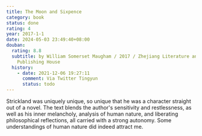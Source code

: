 ```yaml
---
title: The Moon and Sixpence
category: book
status: done
rating: 4
year: 2017-1-1
date: 2024-05-03 23:49:40+08:00
douban:
  rating: 8.8
  subtitle: by William Somerset Maugham / 2017 / Zhejiang Literature and Arts
    Publishing House
  history:
    - date: 2021-12-06 19:27:11
      comment: Via Twitter Tingyun
      status: todo
---
```


Strickland was uniquely unique, so unique that he was a character straight out of a novel. The text blends the author's sensitivity and restlessness, as well as his inner melancholy, analysis of human nature, and liberating philosophical reflections, all carried with a strong autonomy. Some understandings of human nature did indeed attract me.

